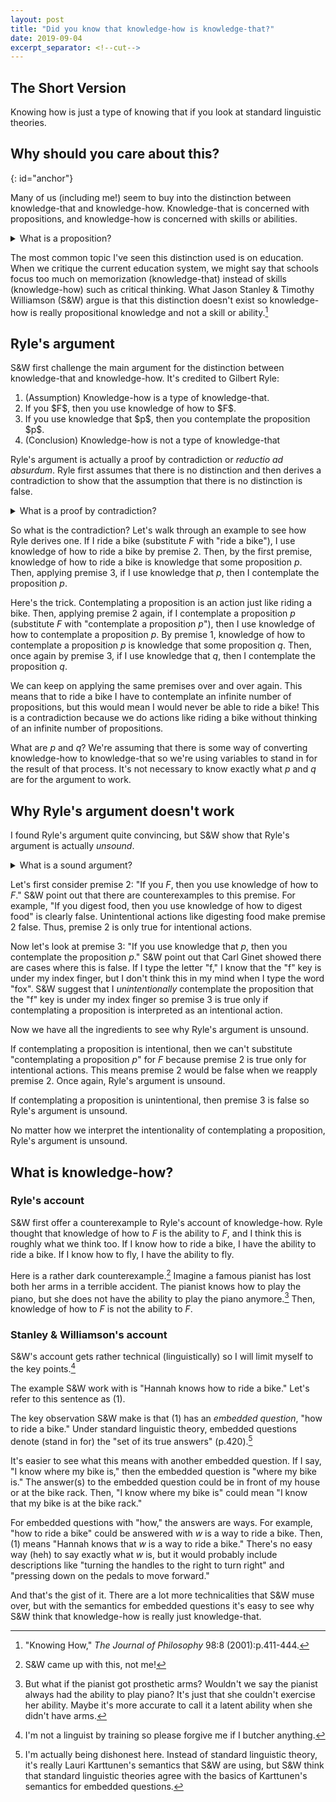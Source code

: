 ```yaml
---
layout: post
title: "Did you know that knowledge-how is knowledge-that?"
date: 2019-09-04
excerpt_separator: <!--cut-->
---
```


## The Short Version
Knowing how is just a type of knowing that if you look at standard
linguistic theories.

<!--cut-->

## Why should you care about this?
{: id="anchor"}

Many of us (including me!) seem to buy into the distinction between knowledge-that
and knowledge-how. Knowledge-that is concerned with propositions, and knowledge-how
is concerned with skills or abilities.


<details class="explanation">
  <summary>
    What is a proposition?
  </summary>

Here's one way to define propositions. A proposition is a statement that is
either true or false. For example, "The cat is on the table" is a proposition.
The cat could either be on the table or not on the table.

This is surprisingly (or maybe predictably) a contentious area of debate for philosophers. For example,
if you look up propositions in the Stanford Encyclopedia of Philosophy, a quick skim will show
that there's no single definition of a proposition. I think my definition
will be sufficient for my purposes, but note that it is an oversimplification.

</details>

The most common topic I've seen this distinction used is on education. When we critique
the current education system, we might say that schools focus too much on memorization
(knowledge-that) instead of skills (knowledge-how) such as critical thinking.
What Jason Stanley & Timothy Williamson (S&W) argue is that this distinction doesn't
exist so knowledge-how is really propositional knowledge and not a skill or ability.[^paper]

[^paper]: "Knowing How," *The Journal of Philosophy* 98:8 (2001):p.411-444.


## Ryle's argument
S&W first challenge the main argument for the distinction between knowledge-that and
knowledge-how. It's credited to Gilbert Ryle:

<ol class="argument">

  <li>(Assumption) Knowledge-how is a type of knowledge-that.</li>
  <li>If you $F$, then you use knowledge of how to $F$.</li>
  <li>If you use knowledge that $p$, then you contemplate the proposition $p$.</li>
  <li>(Conclusion) Knowledge-how is not a type of knowledge-that</li>

</ol>

Ryle's argument is actually a proof by contradiction or *reductio ad absurdum*.
Ryle first assumes that there is no distinction and then derives a contradiction
to show that the assumption that there is no distinction is false.

<details class="explanation">
  <summary>
    What is a proof by contradiction?
  </summary>

This is a proof technique from math. To show that something is false, first
assume that it is true and then using premises that you know are true
show that a contradiction is reached. Since it shouldn't be possible
to reach a contradiction from true premises, the first assumption must be
false.

For example, here is an argument to show that there is no largest prime number:

<ol class="argument">

  <li>(Assumption) There is a largest prime number.</li>
  <li>$p_1, p_2, \dots ,p_n$ are all the primes,
  where $p_n$ is the largest prime.</li>
  <li>$(p_1 \cdot p_2 \cdot \dots \cdot p_n) + 1$ is a prime.</li>
  <li>$(p_1 \cdot p_2 \cdot \dots \cdot p_n) + 1 > p_n$.</li>
  <li>(Conclusion) There is no largest prime because we reached a contradiction;
  $p_n$ is both the largest prime and not the largest prime.</li>

</ol>

</details>

So what is the contradiction? Let's walk through an example to see how
Ryle derives one. If I ride a bike (substitute $F$ with "ride a bike"),
I use knowledge of how to ride a bike by premise 2. Then, by the first premise,
knowledge of how to ride a bike is knowledge that some proposition $p$. Then,
applying premise 3, if I use knowledge that $p$, then I contemplate the
proposition $p$.

Here's the trick. Contemplating a proposition is an action just like
riding a bike. Then, applying premise 2 again, if I contemplate a
proposition $p$ (substitute $F$ with "contemplate a proposition $p$"),
then I use knowledge of how to contemplate a proposition $p$.
By premise 1, knowledge of how to contemplate a proposition $p$ is
knowledge that some proposition $q$. Then, once again by premise 3,
if I use knowledge that $q$, then I contemplate the proposition $q$.

We can keep on applying the same premises over and over again. This means
that to ride a bike I have to contemplate an infinite number of
propositions, but this would mean I would never be able to ride a bike!
This is a contradiction because we do actions like riding a bike without
thinking of an infinite number of propositions.

What are $p$ and $q$? We're assuming that there is some way of converting
knowledge-how to knowledge-that so we're using variables to stand in
for the result of that process. It's not necessary to know exactly what
$p$ and $q$ are for the argument to work.

## Why Ryle's argument doesn't work
I found Ryle's argument quite convincing, but S&W show that Ryle's
argument is actually *unsound*.

<details class="explanation">
    <summary>
        What is a sound argument?
    </summary>

A sound argument is a valid one, where its premises are also true. An unsound
argument is one where either the argument is invalid or one of its
premises are false.

Here's a quick refresher on what a valid argument is
in case you need it:

An argument is valid if its conclusion is always true when its premises
are true. For example:

<ol class="argument">
    <li>If I am an egg, then I can fly.</li>
    <li> I am an egg.</li>
    <li>I can fly.</li>
</ol>

Our argument&mdash;though I agree looks absurd&mdash;is in fact valid. If premises 1 and 2 are true, there is no way 3 can be false. We think this argument is absurd because premises 1 and 2 are false. Then, we call this argument unsound. Although the argument is valid, the premises are false so the argument cannot be sound.

</details>

Let's first consider premise 2: "If you $F$, then you use knowledge
of how to $F$." S&W point out that there are counterexamples to this
premise. For example, "If you digest food, then you use knowledge of
how to digest food" is clearly false. Unintentional actions like
digesting food make premise 2 false. Thus, premise 2 is only true
for intentional actions.

Now let's look at premise 3: "If you use knowledge that $p$, then
you contemplate the proposition $p$." S&W point out that Carl Ginet
showed there are cases where this is false. If I type the letter "f,"
I know that the "f" key is under my index finger, but I don't think
this in my mind when I type the word "fox". S&W suggest that I
*unintentionally* contemplate the proposition that the "f" key is
under my index finger so premise 3 is true only if contemplating
a proposition is interpreted as an intentional action.

Now we have all the ingredients to see why Ryle's argument is
unsound.

If contemplating a proposition is intentional, then we can't substitute
"contemplating a proposition $p$" for $F$ because premise 2 is true
only for intentional actions. This means premise 2 would be false
when we reapply premise 2. Once again, Ryle's argument is unsound.

If contemplating a proposition is unintentional, then
premise 3 is false so Ryle's argument is unsound.

No matter how we interpret the intentionality of contemplating
a proposition, Ryle's argument is unsound.

## What is knowledge-how?

### Ryle's account
S&W first offer a counterexample to Ryle's account of knowledge-how.
Ryle thought that knowledge of how to $F$ is the ability to $F$, and
I think this is roughly what we think too. If I know how to ride a
bike, I have the ability to ride a bike. If I know how to fly, I
have the ability to fly.

Here is a rather dark counterexample.[^who] Imagine a famous pianist has
lost both her arms in a terrible accident. The pianist knows
how to play the piano, but she does not have the ability to
play the piano anymore.[^worry] Then, knowledge of how to $F$
is not the ability to $F$.

[^who]: S&W came up with this, not me!

[^worry]: But what if the pianist got prosthetic arms? Wouldn't we say the pianist always had the ability to play piano? It's just that she couldn't exercise her ability. Maybe it's more accurate to call it a latent ability when she didn't have arms.

### Stanley & Williamson's account
S&W's account gets rather technical (linguistically) so I will
limit myself to the key points.[^forgive]

[^forgive]: I'm not a linguist by training so please forgive me if I butcher anything.

The example S&W work with is "Hannah knows how to ride a bike." Let's refer
to this sentence as (1).

The key observation S&W make is that (1) has an *embedded question*,
"how to ride a bike." Under standard linguistic theory, embedded
questions denote (stand in for) the "set of its true answers" (p.420).[^dishonest]

[^dishonest]: I'm actually being dishonest here. Instead of standard linguistic theory, it's really Lauri Karttunen's semantics that S&W are using, but S&W think that standard linguistic theories agree with the basics of Karttunen's semantics for embedded questions.

It's easier to see what this means with another embedded question. If I
say, "I know where my bike is," then the embedded question is "where my bike
is." The answer(s) to the embedded question could be in front of my house or
at the bike rack. Then, "I know where my bike is" could mean "I know that
my bike is at the bike rack."

For embedded questions with "how," the answers are ways. For example,
"how to ride a bike" could be answered with $w$ is a way to ride a bike.
Then, (1) means "Hannah knows that $w$ is a way to ride a bike." There's
no easy way (heh) to say exactly what $w$ is, but it would probably include
descriptions like "turning the handles to the right to turn right" and
"pressing down on the pedals to move forward."

And that's the gist of it. There are a lot more technicalities that S&W
muse over, but with the semantics for embedded questions it's easy
to see why S&W think that knowledge-how is really just knowledge-that.

